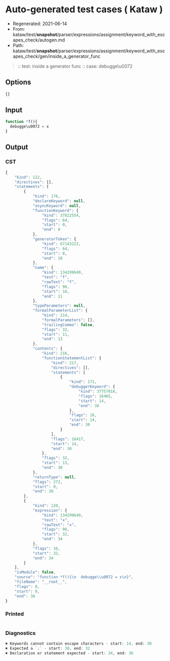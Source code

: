 # Auto-generated test cases ( Kataw )
- Regenerated: 2021-06-14
- From: kataw/test/__snapshot__/parser/expressions/assignment/keyword_with_escapes_check/autogen.md
- Path: kataw/test/__snapshot__/parser/expressions/assignment/keyword_with_escapes_check/gen/inside_a_generator_func
> :: test: inside a generator func
> :: case: debugge\u0072
## Options

`````js
{}
`````
## Input

`````js
function *f(){
  debugge\u0072 = x
}
`````
## Output

### CST

```javascript
{
    "kind": 122,
    "directives": [],
    "statements": [
        {
            "kind": 176,
            "declareKeyword": null,
            "asyncKeyword": null,
            "functionKeyword": {
                "kind": 37822554,
                "flags": 64,
                "start": 0,
                "end": 8
            },
            "generatorToken": {
                "kind": 67143222,
                "flags": 64,
                "start": 8,
                "end": 10
            },
            "name": {
                "kind": 134299649,
                "text": "f",
                "rawText": "f",
                "flags": 96,
                "start": 10,
                "end": 11
            },
            "typeParameters": null,
            "formalParameterList": {
                "kind": 214,
                "formalParameters": [],
                "trailingComma": false,
                "flags": 32,
                "start": 11,
                "end": 13
            },
            "contents": {
                "kind": 216,
                "functionStatementList": {
                    "kind": 217,
                    "directives": [],
                    "statements": [
                        {
                            "kind": 171,
                            "debuggerKeyword": {
                                "kind": 37757010,
                                "flags": 16465,
                                "start": 14,
                                "end": 30
                            },
                            "flags": 16,
                            "start": 14,
                            "end": 30
                        }
                    ],
                    "flags": 16417,
                    "start": 14,
                    "end": 30
                },
                "flags": 32,
                "start": 13,
                "end": 30
            },
            "returnType": null,
            "flags": 272,
            "start": 0,
            "end": 30
        },
        {
            "kind": 120,
            "expression": {
                "kind": 134299649,
                "text": "x",
                "rawText": "x",
                "flags": 96,
                "start": 32,
                "end": 34
            },
            "flags": 16,
            "start": 32,
            "end": 34
        }
    ],
    "isModule": false,
    "source": "function *f(){\n  debugge\\u0072 = x\n}",
    "fileName": "__root__",
    "flags": 0,
    "start": 0,
    "end": 36
}
```

### Printed

```javascript

```

### Diagnostics

```javascript
✖ Keywords cannot contain escape characters - start: 14, end: 30
✖ Expected a `;` - start: 30, end: 32
✖ Declaration or statement expected - start: 34, end: 36

```

